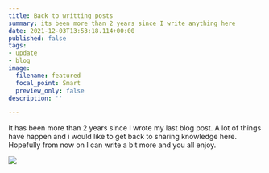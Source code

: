 ```yaml
---
title: Back to writting posts
summary: its been more than 2 years since I write anything here
date: 2021-12-03T13:53:18.114+00:00
published: false
tags:
- update
- blog
image:
  filename: featured
  focal_point: Smart
  preview_only: false
description: ''

---
```

It has been more than 2 years since I wrote my last blog post. A lot of things have happen and i would like to get back to sharing knowledge here. Hopefully from now on I can write a bit more and you all enjoy.

![](/imagen1.gif)